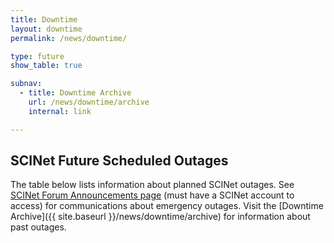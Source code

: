 ```yaml
---
title: Downtime
layout: downtime
permalink: /news/downtime/

type: future
show_table: true

subnav:
  - title: Downtime Archive
    url: /news/downtime/archive
    internal: link

---
```



## SCINet Future Scheduled Outages

The table below lists information about planned SCINet outages. See [SCINet Forum Announcements page](https://forum.scinet.usda.gov/c/announcements/6) (must have a SCINet account to access) for communications about emergency outages.  Visit the [Downtime Archive]({{ site.baseurl }}/news/downtime/archive) for information about past outages.

